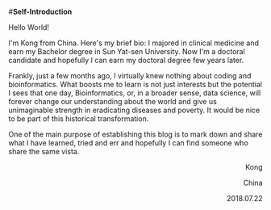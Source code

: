 #**Self-Introduction**
<p>Hello World!</p>
<p>I'm Kong from China. Here's my brief bio: I majored in clinical medicine and earn my Bachelor degree in Sun Yat-sen University. Now I'm a doctoral candidate and hopefully I can earn my doctoral degree few years later.</p>
<p>Frankly, just a few months ago, I virtually knew nothing about coding and bioinformatics. What boosts me to learn is not just interests but the potential I sees that one day, Bioinformatics, or, in a broader sense, data science, will forever change  our understanding about the world and give us unimaginable strength in eradicating diseases and poverty. It would be nice to be part of this historical transformation.</p>
<p>One of the main purpose of establishing this blog is to mark down and share what I have learned, tried and err and hopefully I can find someone who share the same vista.</p>
<p align="right">Kong</p>
<p align="right">China</p>
<p align="right">2018.07.22</p>
